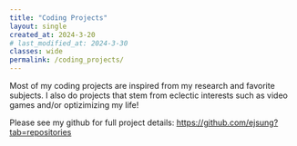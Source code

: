 ```yaml
---
title: "Coding Projects"
layout: single
created_at: 2024-3-20
# last_modified_at: 2024-3-30
classes: wide
permalink: /coding_projects/
---
```


Most of my coding projects are inspired from my research and favorite subjects. I also do projects that stem from eclectic interests such as video games and/or optizimizing my life!

Please see my github for full project details: <a href = "https://github.com/ejsung?tab=repositories" target = "_blank">https://github.com/ejsung?tab=repositories</a>

<!-- <p style="text-align: left;">
    <font size="+2">
    <strong>Ising Model Simulation
    <span style="float:right;">
        Fall 2022
    </span>
    </strong>
    </font>
</p>

<p style="text-align: left;">
    <font size="+2">
    <strong>Elastic Collision of Gas Molecules
    <span style="float:right;">
        Fall 2022
    </span>
    </strong>
    </font>
</p>

<p style="text-align: left;">
    <font size="+2">
    <strong>Temperature Converter
    <span style="float:right;">
        Fall 2021
    </span>
    </strong>
    </font>
</p>

<p style="text-align: left;">
    <font size="+2">
    <strong>Numerical Analysis Algorithms
    <span style="float:right;">
        Fall 2020-Fall 2021 (Ongoing)
    </span>
    </strong>
    </font>
</p> -->